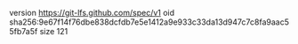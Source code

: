 version https://git-lfs.github.com/spec/v1
oid sha256:9e67f14f76dbe838dcfdb7e5e1412a9e933c33da13d947c7c8fa9aac55fb7a5f
size 121
